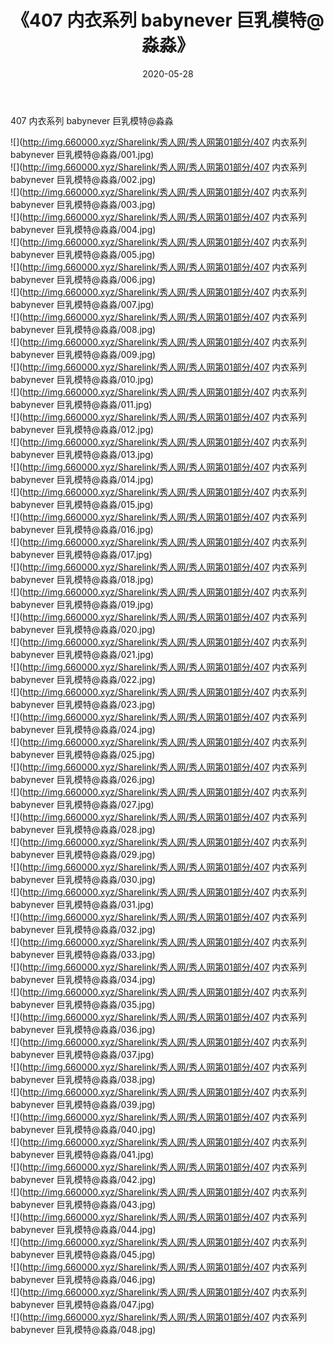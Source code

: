 ﻿---
layout: post
title:  《407 内衣系列 babynever 巨乳模特@淼淼》
date:   2020-05-28
img: http://img.660000.xyz/Sharelink/秀人网/秀人网第01部分/407 内衣系列 babynever 巨乳模特@淼淼/000.jpg
categories: [美女, 清纯, 唯美]
---

407 内衣系列 babynever 巨乳模特@淼淼

  ![](http://img.660000.xyz/Sharelink/秀人网/秀人网第01部分/407 内衣系列 babynever 巨乳模特@淼淼/001.jpg) <br> ![](http://img.660000.xyz/Sharelink/秀人网/秀人网第01部分/407 内衣系列 babynever 巨乳模特@淼淼/002.jpg) <br> ![](http://img.660000.xyz/Sharelink/秀人网/秀人网第01部分/407 内衣系列 babynever 巨乳模特@淼淼/003.jpg) <br> ![](http://img.660000.xyz/Sharelink/秀人网/秀人网第01部分/407 内衣系列 babynever 巨乳模特@淼淼/004.jpg) <br> ![](http://img.660000.xyz/Sharelink/秀人网/秀人网第01部分/407 内衣系列 babynever 巨乳模特@淼淼/005.jpg) <br> ![](http://img.660000.xyz/Sharelink/秀人网/秀人网第01部分/407 内衣系列 babynever 巨乳模特@淼淼/006.jpg) <br> ![](http://img.660000.xyz/Sharelink/秀人网/秀人网第01部分/407 内衣系列 babynever 巨乳模特@淼淼/007.jpg) <br> ![](http://img.660000.xyz/Sharelink/秀人网/秀人网第01部分/407 内衣系列 babynever 巨乳模特@淼淼/008.jpg) <br> ![](http://img.660000.xyz/Sharelink/秀人网/秀人网第01部分/407 内衣系列 babynever 巨乳模特@淼淼/009.jpg) <br> ![](http://img.660000.xyz/Sharelink/秀人网/秀人网第01部分/407 内衣系列 babynever 巨乳模特@淼淼/010.jpg) <br> ![](http://img.660000.xyz/Sharelink/秀人网/秀人网第01部分/407 内衣系列 babynever 巨乳模特@淼淼/011.jpg) <br> ![](http://img.660000.xyz/Sharelink/秀人网/秀人网第01部分/407 内衣系列 babynever 巨乳模特@淼淼/012.jpg) <br> ![](http://img.660000.xyz/Sharelink/秀人网/秀人网第01部分/407 内衣系列 babynever 巨乳模特@淼淼/013.jpg) <br> ![](http://img.660000.xyz/Sharelink/秀人网/秀人网第01部分/407 内衣系列 babynever 巨乳模特@淼淼/014.jpg) <br> ![](http://img.660000.xyz/Sharelink/秀人网/秀人网第01部分/407 内衣系列 babynever 巨乳模特@淼淼/015.jpg) <br> ![](http://img.660000.xyz/Sharelink/秀人网/秀人网第01部分/407 内衣系列 babynever 巨乳模特@淼淼/016.jpg) <br> ![](http://img.660000.xyz/Sharelink/秀人网/秀人网第01部分/407 内衣系列 babynever 巨乳模特@淼淼/017.jpg) <br> ![](http://img.660000.xyz/Sharelink/秀人网/秀人网第01部分/407 内衣系列 babynever 巨乳模特@淼淼/018.jpg) <br> ![](http://img.660000.xyz/Sharelink/秀人网/秀人网第01部分/407 内衣系列 babynever 巨乳模特@淼淼/019.jpg) <br> ![](http://img.660000.xyz/Sharelink/秀人网/秀人网第01部分/407 内衣系列 babynever 巨乳模特@淼淼/020.jpg) <br> ![](http://img.660000.xyz/Sharelink/秀人网/秀人网第01部分/407 内衣系列 babynever 巨乳模特@淼淼/021.jpg) <br> ![](http://img.660000.xyz/Sharelink/秀人网/秀人网第01部分/407 内衣系列 babynever 巨乳模特@淼淼/022.jpg) <br> ![](http://img.660000.xyz/Sharelink/秀人网/秀人网第01部分/407 内衣系列 babynever 巨乳模特@淼淼/023.jpg) <br> ![](http://img.660000.xyz/Sharelink/秀人网/秀人网第01部分/407 内衣系列 babynever 巨乳模特@淼淼/024.jpg) <br> ![](http://img.660000.xyz/Sharelink/秀人网/秀人网第01部分/407 内衣系列 babynever 巨乳模特@淼淼/025.jpg) <br> ![](http://img.660000.xyz/Sharelink/秀人网/秀人网第01部分/407 内衣系列 babynever 巨乳模特@淼淼/026.jpg) <br> ![](http://img.660000.xyz/Sharelink/秀人网/秀人网第01部分/407 内衣系列 babynever 巨乳模特@淼淼/027.jpg) <br> ![](http://img.660000.xyz/Sharelink/秀人网/秀人网第01部分/407 内衣系列 babynever 巨乳模特@淼淼/028.jpg) <br> ![](http://img.660000.xyz/Sharelink/秀人网/秀人网第01部分/407 内衣系列 babynever 巨乳模特@淼淼/029.jpg) <br> ![](http://img.660000.xyz/Sharelink/秀人网/秀人网第01部分/407 内衣系列 babynever 巨乳模特@淼淼/030.jpg) <br> ![](http://img.660000.xyz/Sharelink/秀人网/秀人网第01部分/407 内衣系列 babynever 巨乳模特@淼淼/031.jpg) <br> ![](http://img.660000.xyz/Sharelink/秀人网/秀人网第01部分/407 内衣系列 babynever 巨乳模特@淼淼/032.jpg) <br> ![](http://img.660000.xyz/Sharelink/秀人网/秀人网第01部分/407 内衣系列 babynever 巨乳模特@淼淼/033.jpg) <br> ![](http://img.660000.xyz/Sharelink/秀人网/秀人网第01部分/407 内衣系列 babynever 巨乳模特@淼淼/034.jpg) <br> ![](http://img.660000.xyz/Sharelink/秀人网/秀人网第01部分/407 内衣系列 babynever 巨乳模特@淼淼/035.jpg) <br> ![](http://img.660000.xyz/Sharelink/秀人网/秀人网第01部分/407 内衣系列 babynever 巨乳模特@淼淼/036.jpg) <br> ![](http://img.660000.xyz/Sharelink/秀人网/秀人网第01部分/407 内衣系列 babynever 巨乳模特@淼淼/037.jpg) <br> ![](http://img.660000.xyz/Sharelink/秀人网/秀人网第01部分/407 内衣系列 babynever 巨乳模特@淼淼/038.jpg) <br> ![](http://img.660000.xyz/Sharelink/秀人网/秀人网第01部分/407 内衣系列 babynever 巨乳模特@淼淼/039.jpg) <br> ![](http://img.660000.xyz/Sharelink/秀人网/秀人网第01部分/407 内衣系列 babynever 巨乳模特@淼淼/040.jpg) <br> ![](http://img.660000.xyz/Sharelink/秀人网/秀人网第01部分/407 内衣系列 babynever 巨乳模特@淼淼/041.jpg) <br> ![](http://img.660000.xyz/Sharelink/秀人网/秀人网第01部分/407 内衣系列 babynever 巨乳模特@淼淼/042.jpg) <br> ![](http://img.660000.xyz/Sharelink/秀人网/秀人网第01部分/407 内衣系列 babynever 巨乳模特@淼淼/043.jpg) <br> ![](http://img.660000.xyz/Sharelink/秀人网/秀人网第01部分/407 内衣系列 babynever 巨乳模特@淼淼/044.jpg) <br> ![](http://img.660000.xyz/Sharelink/秀人网/秀人网第01部分/407 内衣系列 babynever 巨乳模特@淼淼/045.jpg) <br> ![](http://img.660000.xyz/Sharelink/秀人网/秀人网第01部分/407 内衣系列 babynever 巨乳模特@淼淼/046.jpg) <br> ![](http://img.660000.xyz/Sharelink/秀人网/秀人网第01部分/407 内衣系列 babynever 巨乳模特@淼淼/047.jpg) <br> ![](http://img.660000.xyz/Sharelink/秀人网/秀人网第01部分/407 内衣系列 babynever 巨乳模特@淼淼/048.jpg) <br>